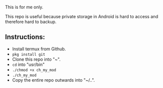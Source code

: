 This is for me only. 

This repo is useful because private storage in Android is hard to access and therefore hard to backup. 

## Instructions: 
- Install termux from Github.  
- `pkg install git`  
- Clone this repo into "~".  
- `cd` into "usr/bin"  
- `./chmod +x ch_my_mod`  
- `./ch_my_mod`  
- Copy the entire repo outwards into "~/..".  
